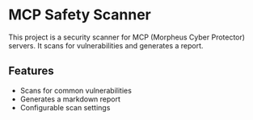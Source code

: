 # MCP Safety Scanner

This project is a security scanner for MCP (Morpheus Cyber Protector) servers. It scans for vulnerabilities and generates a report.

## Features

- Scans for common vulnerabilities
- Generates a markdown report
- Configurable scan settings

